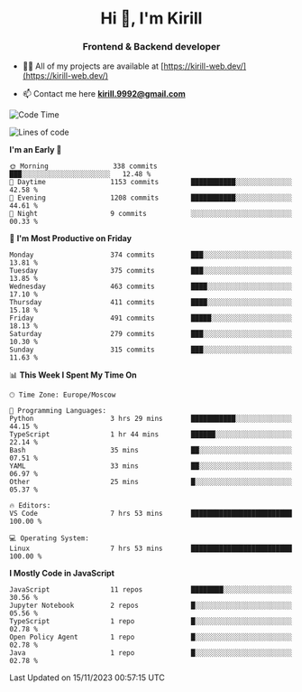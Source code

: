 <h1 align="center">Hi 👋, I'm Kirill</h1>
<h3 align="center">Frontend & Backend developer</h3>

- 👨‍💻 All of my projects are available at [https://kirill-web.dev/](https://kirill-web.dev/)

- 📫 Contact me here **kirill.9992@gmail.com**











<!--START_SECTION:waka-->
![Code Time](http://img.shields.io/badge/Code%20Time-1%2C523%20hrs%2044%20mins-blue)

![Lines of code](https://img.shields.io/badge/From%20Hello%20World%20I%27ve%20Written-4.5%20million%20lines%20of%20code-blue)

**I'm an Early 🐤** 

```text
🌞 Morning                338 commits         ███░░░░░░░░░░░░░░░░░░░░░░   12.48 % 
🌆 Daytime                1153 commits        ███████████░░░░░░░░░░░░░░   42.58 % 
🌃 Evening                1208 commits        ███████████░░░░░░░░░░░░░░   44.61 % 
🌙 Night                  9 commits           ░░░░░░░░░░░░░░░░░░░░░░░░░   00.33 % 
```
📅 **I'm Most Productive on Friday** 

```text
Monday                   374 commits         ███░░░░░░░░░░░░░░░░░░░░░░   13.81 % 
Tuesday                  375 commits         ███░░░░░░░░░░░░░░░░░░░░░░   13.85 % 
Wednesday                463 commits         ████░░░░░░░░░░░░░░░░░░░░░   17.10 % 
Thursday                 411 commits         ████░░░░░░░░░░░░░░░░░░░░░   15.18 % 
Friday                   491 commits         █████░░░░░░░░░░░░░░░░░░░░   18.13 % 
Saturday                 279 commits         ███░░░░░░░░░░░░░░░░░░░░░░   10.30 % 
Sunday                   315 commits         ███░░░░░░░░░░░░░░░░░░░░░░   11.63 % 
```


📊 **This Week I Spent My Time On** 

```text
🕑︎ Time Zone: Europe/Moscow

💬 Programming Languages: 
Python                   3 hrs 29 mins       ███████████░░░░░░░░░░░░░░   44.15 % 
TypeScript               1 hr 44 mins        ██████░░░░░░░░░░░░░░░░░░░   22.14 % 
Bash                     35 mins             ██░░░░░░░░░░░░░░░░░░░░░░░   07.51 % 
YAML                     33 mins             ██░░░░░░░░░░░░░░░░░░░░░░░   06.97 % 
Other                    25 mins             █░░░░░░░░░░░░░░░░░░░░░░░░   05.37 % 

🔥 Editors: 
VS Code                  7 hrs 53 mins       █████████████████████████   100.00 % 

💻 Operating System: 
Linux                    7 hrs 53 mins       █████████████████████████   100.00 % 
```

**I Mostly Code in JavaScript** 

```text
JavaScript               11 repos            ████████░░░░░░░░░░░░░░░░░   30.56 % 
Jupyter Notebook         2 repos             █░░░░░░░░░░░░░░░░░░░░░░░░   05.56 % 
TypeScript               1 repo              █░░░░░░░░░░░░░░░░░░░░░░░░   02.78 % 
Open Policy Agent        1 repo              █░░░░░░░░░░░░░░░░░░░░░░░░   02.78 % 
Java                     1 repo              █░░░░░░░░░░░░░░░░░░░░░░░░   02.78 % 
```




 Last Updated on 15/11/2023 00:57:15 UTC
<!--END_SECTION:waka-->

